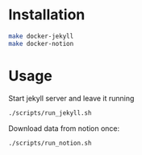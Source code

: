 # Installation

```sh
make docker-jekyll
make docker-notion
```

# Usage

Start jekyll server and leave it running
```sh
./scripts/run_jekyll.sh
```

Download data from notion once:
```
./scripts/run_notion.sh
```
